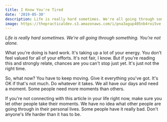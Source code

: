 ```yaml
---
title: I Know You're Tired
date: '2019-05-30'
description: Life is really hard sometimes. We're all going through something. You're not alone.
image: https://thepracticaldev.s3.amazonaws.com/i/pna3agup405nb4roi5ve.jpg
---
```


_Life is really hard sometimes. We're all going through something. You're not alone._

What you're doing is hard work. It's taking up a lot of your energy. You don't feel valued for all of your efforts. It's not fair, I know. But if you're reading this and strongly relate, chances are you can't stop just yet. It's just not the right time.

So, what now? You have to keep moving. Give it everything you've got. It's OK if that's not much. Do whatever it takes. We all have our days and need a moment. Some people need more moments than others.

If you're not connecting with this article in your life right now, make sure you let other people take their moments. We have no idea what other people are going through in their personal lives. Some people have it really bad. Don't anyone's life harder than it has to be.

